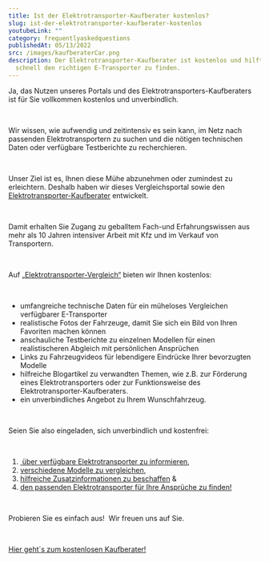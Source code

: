```yaml
---
title: Ist der Elektrotransporter-Kaufberater kostenlos?
slug: ist-der-elektrotransporter-kaufberater-kostenlos
youtubeLink: ""
category: frequentlyaskedquestions
publishedAt: 05/13/2022
src: /images/kaufberaterCar.png
description: Der Elektrotransporter-Kaufberater ist kostenlos und hilft Ihnen,
  schnell den richtigen E-Transporter zu finden.
---
```


Ja, das Nutzen unseres Portals und des Elektrotransporters-Kaufberaters ist für Sie vollkommen kostenlos und unverbindlich.

<br />

Wir wissen, wie aufwendig und zeitintensiv es sein kann, im Netz nach passenden Elektrotransportern zu suchen und die nötigen technischen Daten oder verfügbare Testberichte zu recherchieren.

<br />

Unser Ziel ist es, Ihnen diese Mühe abzunehmen oder zumindest zu erleichtern. Deshalb haben wir dieses Vergleichsportal sowie den [Elektrotransporter-Kaufberater](https://preview-elektrotransporter-vergleich.vercel.app/caradvisor) entwickelt.

<br />

Damit erhalten Sie Zugang zu geballtem Fach-und Erfahrungswissen aus mehr als 10 Jahren intensiver Arbeit mit Kfz und im Verkauf von Transportern.

<br />

Auf [„Elektrotransporter-Vergleich“](https://preview-elektrotransporter-vergleich.vercel.app/) bieten wir Ihnen kostenlos:

<br />

- umfangreiche technische Daten für ein müheloses Vergleichen verfügbarer E-Transporter
- realistische Fotos der Fahrzeuge, damit Sie sich ein Bild von Ihren Favoriten machen können
- anschauliche Testberichte zu einzelnen Modellen für einen realistischeren Abgleich mit persönlichen Ansprüchen
- Links zu Fahrzeugvideos für lebendigere Eindrücke Ihrer bevorzugten Modelle
- hilfreiche Blogartikel zu verwandten Themen, wie z.B. zur Förderung eines Elektrotransporters oder zur Funktionsweise des Elektrotransporter-Kaufberaters.
- ein unverbindliches Angebot zu Ihrem Wunschfahrzeug.

<br />

Seien Sie also eingeladen, sich unverbindlich und kostenfrei:

<br />

1. [ über verfügbare Elektrotransporter zu informieren](https://preview-elektrotransporter-vergleich.vercel.app/),
2. [ verschiedene Modelle zu vergleichen](https://preview-elektrotransporter-vergleich.vercel.app/comparePage),
3. [hilfreiche Zusatzinformationen zu beschaffen](https://preview-elektrotransporter-vergleich.vercel.app/magazin) &
4. [den passenden Elektrotransporter für Ihre Ansprüche zu finden!](https://preview-elektrotransporter-vergleich.vercel.app/caradvisor)

<br />

Probieren Sie es einfach aus!  Wir freuen uns auf Sie.

<br />

[Hier geht´s zum kostenlosen Kaufberater!](https://preview-elektrotransporter-vergleich.vercel.app/caradvisor)
